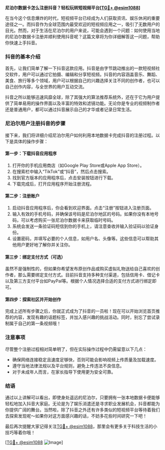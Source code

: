 **尼泊尔数据卡怎么注册抖音？轻松玩转短视频平台[[TG💪+ @esim1088](https://t.me/s/esim1088)]**

在当今这个信息爆炸的时代，短视频平台已经成为人们获取资讯、娱乐休闲的重要途径之一。而抖音作为全球范围内最受欢迎的短视频应用之一，吸引了无数用户的目光。然而，对于生活在尼泊尔的用户来说，可能会遇到一个问题：如何使用当地的尼泊尔数据卡注册并顺利使用抖音呢？这篇文章将为你详细解答这一问题，帮助你快速上手抖音。

### 抖音的基本介绍

首先，让我们简单了解一下抖音这款应用。抖音是由字节跳动推出的一款短视频社交软件，用户可以通过它拍摄、编辑和分享短视频。抖音的内容涵盖音乐、舞蹈、美食、旅行等多个领域，用户可以根据自己的兴趣选择关注不同的创作者，也可以自己创作内容，与全世界的用户互动交流。

抖音之所以能够迅速风靡全球，除了其强大的算法推荐系统外，还在于它为用户提供了简单易用的操作界面以及丰富的特效和滤镜功能。无论你是专业的视频制作者还是普通用户，都可以通过抖音展示自己的才华或者记录日常生活。

### 尼泊尔用户注册抖音的步骤

接下来，我们将详细介绍尼泊尔用户如何利用本地数据卡完成抖音的注册过程。以下是具体的操作步骤：

#### 第一步：下载抖音应用程序
1. 打开你的手机应用商店（如Google Play Store或Apple App Store）。
2. 在搜索栏中输入“TikTok”或“抖音”，然后点击搜索。
3. 找到官方版本的应用程序后，点击安装按钮进行下载。
4. 下载完成后，打开应用程序开始注册流程。

#### 第二步：注册账户
1. 启动抖音应用程序后，你会看到欢迎界面。点击“注册”按钮进入注册页面。
2. 输入有效的手机号码，并确保该号码是尼泊尔地区的号码。如果你没有本地号码，可以考虑购买一张尼泊尔数据卡来获取临时号码。
3. 系统会发送一条验证码短信到你的手机上，请注意查收并输入验证码以验证身份。
4. 设置密码，并填写必要的个人信息，如用户名、头像等。这些信息可以帮助其他用户更好地了解你并关注你。

#### 第三步：绑定支付方式（可选）
虽然不是强制性的，但如果你希望发布原创作品或购买虚拟礼物送给自己喜欢的创作者，那么需要绑定支付方式。目前抖音支持多种支付渠道，包括信用卡、借记卡以及第三方支付平台如PayPal等。根据个人情况选择合适的支付方式进行绑定即可。

#### 第四步：探索社区并开始创作
完成上述所有步骤之后，你就正式成为了抖音的一员啦！现在可以开始浏览首页推荐的内容，发现有趣的话题标签，并加入感兴趣的挑战活动。同时，别忘了尝试录制属于自己的第一条视频哦！

### 注意事项
尽管整个注册过程相对简单明了，但在实际操作过程中仍需留意以下几点：
- 确保网络连接稳定且速度足够快，否则可能会影响视频上传质量及加载速度。
- 遵守当地法律法规以及平台规则，避免上传违法不良信息。
- 对于未成年人而言，在家长指导下使用更为安全可靠。

### 结语
通过以上讲解可以看出，即使身处遥远的尼泊尔，只要拥有一张本地数据卡便能够轻松地加入抖音大家庭。无论是为了娱乐消遣还是寻求职业发展机会，抖音都能为你提供广阔的舞台。当然啦，除了抖音之外还有许多类似的短视频平台等待着我们去探索发现呢～如果你对这方面感兴趣的话，不妨多花些时间研究一下吧！

最后再次提醒大家记得关注[TG💪+ @esim1088](https://t.me/s/esim1088)，那里会有更多关于科技生活的小技巧等着你哦！

[[TG💪+ @esim1088](https://t.me/s/esim1088) ![Image](https://i.postimg.cc/4NQfJmqS/Snipaste-2025-05-13-00-14-12.png)]